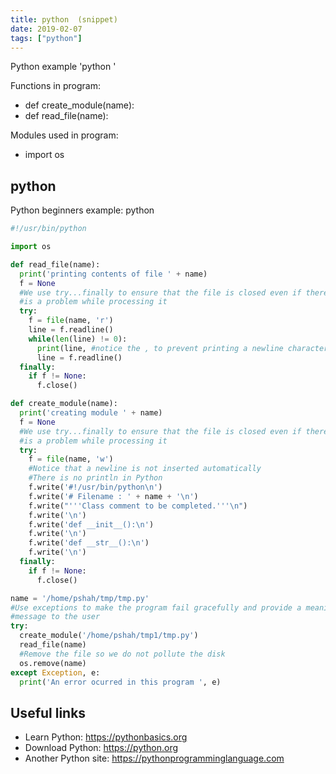 ```yaml
---
title: python  (snippet)
date: 2019-02-07
tags: ["python"]
---
```

Python example 'python '

Functions in program: 
* def create_module(name):
* def read_file(name):

Modules used in program: 
* import os

## python 

Python beginners example: python 

```python
#!/usr/bin/python

import os

def read_file(name):
  print('printing contents of file ' + name)
  f = None
  #We use try...finally to ensure that the file is closed even if there
  #is a problem while processing it
  try:
    f = file(name, 'r')
    line = f.readline()
    while(len(line) != 0):
      print(line, #notice the , to prevent printing a newline character)
      line = f.readline()
  finally:
    if f != None:
      f.close()

def create_module(name):
  print('creating module ' + name)
  f = None
  #We use try...finally to ensure that the file is closed even if there
  #is a problem while processing it
  try:
    f = file(name, 'w')
    #Notice that a newline is not inserted automatically
    #There is no println in Python
    f.write('#!/usr/bin/python\n')
    f.write('# Filename : ' + name + '\n')
    f.write("'''Class comment to be completed.'''\n")
    f.write('\n')
    f.write('def __init__():\n')
    f.write('\n')
    f.write('def __str__():\n')
    f.write('\n')
  finally:
    if f != None:
      f.close()

name = '/home/pshah/tmp/tmp.py'
#Use exceptions to make the program fail gracefully and provide a meaningful
#message to the user
try:
  create_module('/home/pshah/tmp1/tmp.py')
  read_file(name)
  #Remove the file so we do not pollute the disk
  os.remove(name)
except Exception, e:
  print('An error ocurred in this program ', e)


```

## Useful links

- Learn Python: https://pythonbasics.org
- Download Python: https://python.org
- Another Python site: https://pythonprogramminglanguage.com
